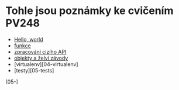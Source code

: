 
# Tohle jsou poznámky ke cvičením PV248

*  [Hello, world][01-basic-intro.md]
*  [funkce][02-functions]
*  [zpracování cizího API][02-metar]
*  [objekty a želví závody][03-turtles]
*  [virtualenv][04-virtualenv]
*  [testy][05-tests]

[01-basic-intro.md]: https://github.com/VerosK/python-pv248/blob/master/01-basic-intro.md
[02-functions]: https://github.com/VerosK/python-pv248/blob/master/02-basic-functions.md
[02-metar]: https://github.com/VerosK/python-pv248/blob/master/02-advanced-metar.md
[03-turtles]: https://github.com/VerosK/python-pv248/blob/master/03-running-turtles.md
[05-]